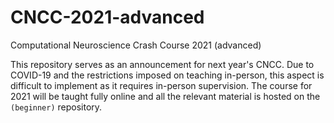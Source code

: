 # CNCC-2021-advanced
Computational Neuroscience Crash Course 2021 (advanced)

This repository serves as an announcement for next year's CNCC. Due to COVID-19 and the restrictions imposed on teaching in-person, this aspect is difficult to implement as it requires in-person supervision. The course for 2021 will be taught fully online and all the relevant material is hosted on the `(beginner)` repository.
